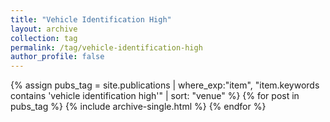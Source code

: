 ```yaml
---
title: "Vehicle Identification High"
layout: archive
collection: tag
permalink: /tag/vehicle-identification-high
author_profile: false
---
```


{% assign pubs_tag = site.publications | where_exp:"item", "item.keywords contains 'vehicle identification high'" | sort: "venue" %}
{% for post in pubs_tag %}
  {% include archive-single.html %}
{% endfor %}